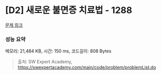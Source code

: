 # [D2] 새로운 불면증 치료법 - 1288 

[문제 링크](https://swexpertacademy.com/main/code/problem/problemDetail.do?contestProbId=AV18_yw6I9MCFAZN) 

### 성능 요약

메모리: 21,484 KB, 시간: 150 ms, 코드길이: 808 Bytes



> 출처: SW Expert Academy, https://swexpertacademy.com/main/code/problem/problemList.do